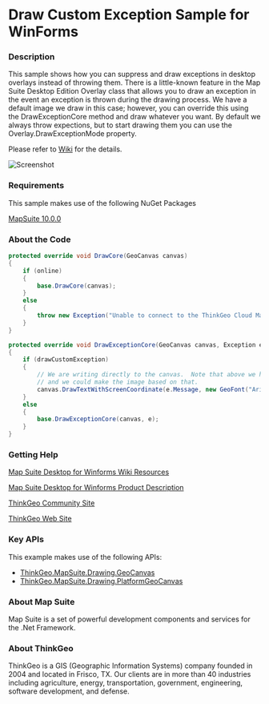 # Draw Custom Exception Sample for WinForms

### Description
This sample shows how you can suppress and draw exceptions in desktop overlays instead of throwing them. There is a little-known feature in the Map Suite Desktop Edition Overlay class that allows you to draw an exception in the event an exception is thrown during the drawing process. We have a default image we draw in this case; however, you can override this using the DrawExceptionCore method and draw whatever you want. By default we always throw expections, but to start drawing them you can use the Overlay.DrawExceptionMode property.

Please refer to [Wiki](http://wiki.thinkgeo.com/wiki/map_suite_desktop_for_winforms) for the details.

![Screenshot](https://gitlab.com/thinkgeo/public/thinkgeo-desktop-maps/-/raw/support/v10/samples/winforms/DrawCustomExceptionSample/Screenshot.gif)

### Requirements
This sample makes use of the following NuGet Packages

[MapSuite 10.0.0](https://www.nuget.org/packages?q=ThinkGeo)

### About the Code
```csharp
protected override void DrawCore(GeoCanvas canvas)
{
    if (online)
    {
        base.DrawCore(canvas);
    }
    else
    {
        throw new Exception("Unable to connect to the ThinkGeo Cloud Map server.");
    }
}

protected override void DrawExceptionCore(GeoCanvas canvas, Exception e)
{
    if (drawCustomException)
    {
        // We are writing directly to the canvas.  Note that above we have access to the exception itself
        // and we could make the image based on that.
        canvas.DrawTextWithScreenCoordinate(e.Message, new GeoFont("Arial", 20), new GeoSolidBrush(new GeoColor(120, GeoColor.StandardColors.Red)), canvas.Width / 2, canvas.Height / 2, DrawingLevel.LevelOne);
    }
    else
    {
        base.DrawExceptionCore(canvas, e);
    }
}
```
### Getting Help

[Map Suite Desktop for Winforms Wiki Resources](http://wiki.thinkgeo.com/wiki/map_suite_desktop_for_winforms)

[Map Suite Desktop for Winforms Product Description](https://thinkgeo.com/ui-controls#desktop-platforms)

[ThinkGeo Community Site](http://community.thinkgeo.com/)

[ThinkGeo Web Site](http://www.thinkgeo.com)

### Key APIs
This example makes use of the following APIs:

- [ThinkGeo.MapSuite.Drawing.GeoCanvas](http://wiki.thinkgeo.com/wiki/api/thinkgeo.mapsuite.drawing.geocanvas)
- [ThinkGeo.MapSuite.Drawing.PlatformGeoCanvas](http://wiki.thinkgeo.com/wiki/api/thinkgeo.mapsuite.drawing.platformgeocanvas)

### About Map Suite
Map Suite is a set of powerful development components and services for the .Net Framework.

### About ThinkGeo
ThinkGeo is a GIS (Geographic Information Systems) company founded in 2004 and located in Frisco, TX. Our clients are in more than 40 industries including agriculture, energy, transportation, government, engineering, software development, and defense.
